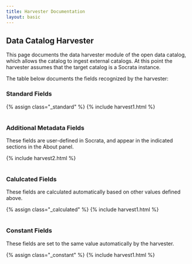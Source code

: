 ```yaml
---
title: Harvester Documentation
layout: basic
---
```


## Data Catalog Harvester

This page documents the data harvester module of the open data catalog, which allows the catalog to ingest external catalogs.
At this point the harvester assumes that the target catalog is a Socrata instance.

The table below documents the fields recognized by the harvester:

### Standard Fields ###

<table class="harvesting">
{% assign class="_standard" %}
{% include harvest1.html %}
</table>

### Additional Metadata Fields ###

These fields are user-defined in Socrata, and appear in the indicated sections in the About panel.

<table class="harvesting">
{% include harvest2.html %}
</table>

### Calulcated Fields ###

These fields are calculated automatically based on other values defined above.

<table class="harvesting">
{% assign class="_calculated" %}
{% include harvest1.html %}
</table>

### Constant Fields ###

These fields are set to the same value automatically by the harvester.

<table class="harvesting">
{% assign class="_constant" %}
{% include harvest1.html %}
</table>
